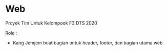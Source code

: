 # Web
Proyek Tim Untuk Kelompook F3 DTS 2020

Role :

- Kang Jemjem buat bagian untuk header, footer, dan bagian utama web
